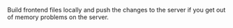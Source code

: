 Build frontend files locally and push the changes to the server if you get out of memory problems on the server.
